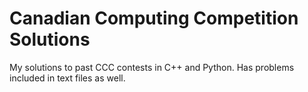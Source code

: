 # Canadian Computing Competition Solutions
 My solutions to past CCC contests in C++ and Python. Has problems included in text files as well.
